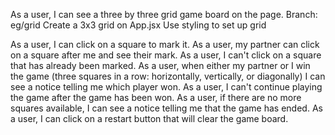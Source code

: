 As a user, I can see a three by three grid game board on the page.
    Branch: eg/grid
    Create a 3x3 grid on App.jsx
    Use styling to set up grid


As a user, I can click on a square to mark it.
As a user, my partner can click on a square after me and see their mark.
As a user, I can't click on a square that has already been marked.
As a user, when either my partner or I win the game (three squares in a row: horizontally, vertically, or diagonally) I can see a notice telling me which player won.
As a user, I can't continue playing the game after the game has been won.
As a user, if there are no more squares available, I can see a notice telling me that the game has ended.
As a user, I can click on a restart button that will clear the game board.